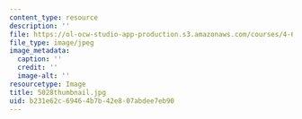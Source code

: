 ```yaml
---
content_type: resource
description: ''
file: https://ol-ocw-studio-app-production.s3.amazonaws.com/courses/4-614-religious-architecture-and-islamic-cultures-fall-2002/b231e62c69464b7b42e807abdee7eb90_5028thumbnail.jpg
file_type: image/jpeg
image_metadata:
  caption: ''
  credit: ''
  image-alt: ''
resourcetype: Image
title: 5028thumbnail.jpg
uid: b231e62c-6946-4b7b-42e8-07abdee7eb90
---
```

